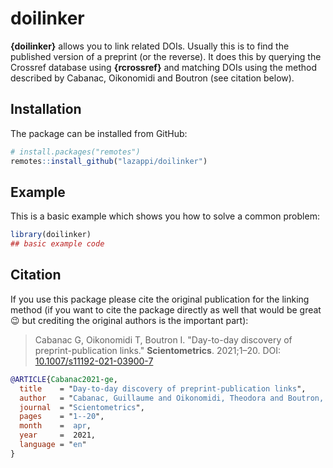 # doilinker

<!-- badges: start -->
<!-- badges: end -->

**{doilinker}** allows you to link related DOIs.
Usually this is to find the published version of a preprint (or the reverse).
It does this by querying the Crossref database using **{rcrossref}** and matching DOIs using the method described by Cabanac, Oikonomidi and Boutron (see citation below).

## Installation

The package can be installed from GitHub:

```r
# install.packages("remotes")
remotes::install_github("lazappi/doilinker")
```

## Example

This is a basic example which shows you how to solve a common problem:

``` r
library(doilinker)
## basic example code
```

## Citation

If you use this package please cite the original publication for the linking method
(if you want to cite the package directly as well that would be great 😉 but crediting the original authors is the important part):

> Cabanac G, Oikonomidi T, Boutron I. "Day-to-day discovery of preprint-publication links." **Scientometrics**. 2021;1–20. DOI: [10.1007/s11192-021-03900-7](https://doi.org/10.1007/s11192-021-03900-7)
>

```bibtex
@ARTICLE{Cabanac2021-ge,
  title    = "Day-to-day discovery of preprint-publication links",
  author   = "Cabanac, Guillaume and Oikonomidi, Theodora and Boutron, Isabelle",
  journal  = "Scientometrics",
  pages    = "1--20",
  month    =  apr,
  year     =  2021,
  language = "en"
}
```
